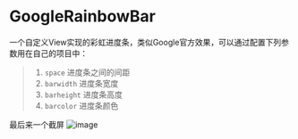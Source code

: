 # GoogleRainbowBar
一个自定义View实现的彩虹进度条，类似Google官方效果，可以通过配置下列参数用在自己的项目中：
>1. `space` 进度条之间的间距
>2. `barwidth` 进度条宽度
>3. `barheight` 进度条高度
>4. `barcolor` 进度条颜色

最后来一个截屏
![image](https://github.com/yuxingxin/GoogleRainbowBar/new/master/screenshots/screen.png)
